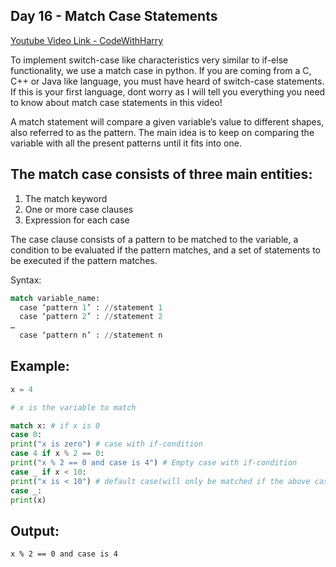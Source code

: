 ## Day 16 - Match Case Statements

[Youtube Video Link - CodeWithHarry](https://youtu.be/bthQCK1QAmQ)

To implement switch-case like characteristics very similar to if-else functionality, we use a match case in python. If you are coming from a C, C++ or Java like language, you must have heard of switch-case statements. If this is your first language, dont worry as I will tell you everything you need to know about match case statements in this video!

A match statement will compare a given variable’s value to different shapes, also referred to as the pattern. The main idea is to keep on comparing the variable with all the present patterns until it fits into one.

## The match case consists of three main entities:

1. The match keyword
2. One or more case clauses
3. Expression for each case

The case clause consists of a pattern to be matched to the variable, a condition to be evaluated if the pattern matches, and a set of statements to be executed if the pattern matches.

Syntax:

```py
match variable_name:
  case ‘pattern 1’ : //statement 1
  case ‘pattern 2’ : //statement 2
…
  case ‘pattern n’ : //statement n
```

## Example:

```py
x = 4

# x is the variable to match

match x: # if x is 0
case 0:
print("x is zero") # case with if-condition
case 4 if x % 2 == 0:
print("x % 2 == 0 and case is 4") # Empty case with if-condition
case _ if x < 10:
print("x is < 10") # default case(will only be matched if the above cases were not matched) # so it is basically just an else:
case _:
print(x)
```

## Output:

```
x % 2 == 0 and case is 4
```
